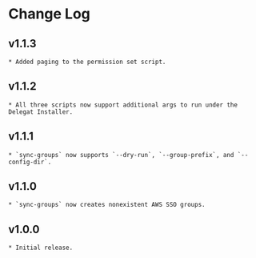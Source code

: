 # Change Log

## v1.1.3
    * Added paging to the permission set script.

## v1.1.2
    * All three scripts now support additional args to run under the Delegat Installer.

## v1.1.1
    * `sync-groups` now supports `--dry-run`, `--group-prefix`, and `--config-dir`.

## v1.1.0
    * `sync-groups` now creates nonexistent AWS SSO groups.

## v1.0.0
    * Initial release.
